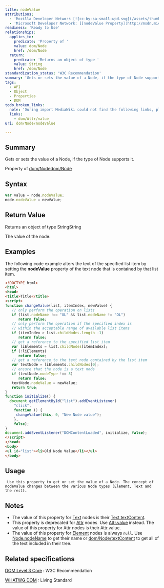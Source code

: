 ```yaml
---
title: nodeValue
attributions:
  - 'Mozilla Developer Network [![cc-by-sa-small-wpd.svg](/assets/thumb/8/8c/cc-by-sa-small-wpd.svg/120px-cc-by-sa-small-wpd.svg.png)](http://creativecommons.org/licenses/by-sa/3.0/us/): [[Node.nodeValue](https://developer.mozilla.org/en-US/docs/Web/API/Node.nodeValue) Article]'
  - 'Microsoft Developer Network: [[nodeValue Property](http://msdn.microsoft.com/en-us/library/ie/ms534192(v=vs.85).aspx) Article]'
readiness: 'Ready to Use'
relationships:
  applies_to:
    predicate: 'Property of '
    value: dom/Node
    href: /dom/Node
  return:
    predicate: 'Returns an object of type '
    value: String
    href: /dom/Node
standardization_status: 'W3C Recommendation'
summary: 'Gets or sets the value of a Node, if the type of Node supports it.'
tags:
  - API
  - Object
  - Properties
  - DOM
todo_broken_links:
  note: 'During import MediaWiki could not find the following links, please fix and adjust this list.'
  links:
    - dom/Attr/value
uri: dom/Node/nodeValue

---
```

## Summary

Gets or sets the value of a Node, if the type of Node supports it.

Property of [dom/Node](/dom/Node)[dom/Node](/dom/Node)

## Syntax

``` js
var value = node.nodeValue;
node.nodeValue = newValue;
```

## Return Value

Returns an object of type StringString

The value of the node.

## Examples

The following code example alters the text of the specified list item by setting the **nodeValue** property of the text node that is contained by that list item.

``` html
<!DOCTYPE html>
<html>
<head>
<title>Title</title>
<script>
function changeValue(list, itemIndex, newValue) {
   // only perform the operation on lists
   if (list.nodeName !== "UL" && list.nodeName != "OL")
      return false;
   // only perform the operation if the specified index is
   // within the acceptable range of available list items
   if (itemIndex > list.childNodes.length -1)
      return false;
   // get a reference to the specified list item
   var liElements = list.childNodes[itemIndex];
   if (!liElements)
      return false;
   // get a reference to the text node contained by the list item
   var textNode = liElements.childNodes[0];
   // ensure that the node is a text node
   if (textNode.nodeType !== 3)
      return false;
   textNode.nodeValue = newValue;
   return true;
}
function initialize() {
  document.getElementById("list").addEventListener(
    "click",
    function () {
     changeValue(this, 0, "New Node value");
    },
    false);
}
document.addEventListener("DOMContentLoaded", initialize, false);
</script>
</head>
<body>
<ul id="list"><li>Old Node Value</li></ul>
</body>
```

## Usage

     Use this property to get or set the value of a Node. The concept of nodeValue changes between the various Node types (Element, Text and the rest).

## Notes

-   The value of this property for [Text](/dom/Text) nodes is their [Text.textContent](/dom/Node/textContent).
-   This property is deprecated for [Attr](/dom/Attr) nodes. Use [Attr.value](/w/index.php?title=dom/Attr/value&action=edit&redlink=1) instead. The value of this property for Attr nodes is their Attr.value.
-   The value of this property for [Element](/dom/Element) nodes is always `null`. Use [Node.nodeName](/dom/Node/nodeName) to get their name or [dom/Node/textContent](/dom/Node/textContent) to get all of the text included in their tree.

## Related specifications

[DOM Level 3 Core](http://www.w3.org/TR/DOM-Level-3-Core/)
:   W3C Recommendation

[WHATWG DOM](http://dom.spec.whatwg.org/#dom-node-nodevalue)
:   Living Standard
